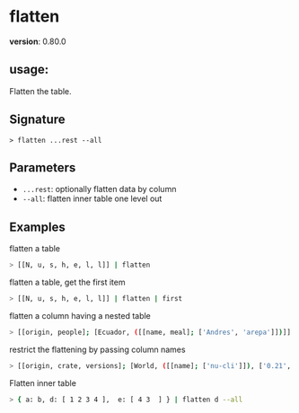 # flatten

**version**: 0.80.0

## **usage**:

Flatten the table.

## Signature

`> flatten ...rest --all`

## Parameters

- `...rest`: optionally flatten data by column
- `--all`: flatten inner table one level out

## Examples

flatten a table

```bash
> [[N, u, s, h, e, l, l]] | flatten
```

flatten a table, get the first item

```bash
> [[N, u, s, h, e, l, l]] | flatten | first
```

flatten a column having a nested table

```bash
> [[origin, people]; [Ecuador, ([[name, meal]; ['Andres', 'arepa']])]] | flatten --all | get meal
```

restrict the flattening by passing column names

```bash
> [[origin, crate, versions]; [World, ([[name]; ['nu-cli']]), ['0.21', '0.22']]] | flatten versions --all | last | get versions
```

Flatten inner table

```bash
> { a: b, d: [ 1 2 3 4 ],  e: [ 4 3  ] } | flatten d --all
```
